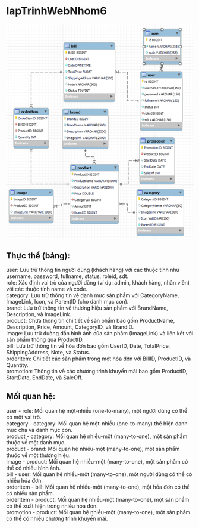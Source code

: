 # lapTrinhWebNhom6

![ERD - Entity Relationship Diagram](image/333804008-9a5c7db3-ba1a-46bf-b3b6-f29318d70585.png)

## Thực thể (bảng):

user: Lưu trữ thông tin người dùng (khách hàng) với các thuộc tính như username, password, fullname, status, roleid, sdt.  
role: Xác định vai trò của người dùng (ví dụ: admin, khách hàng, nhân viên) với các thuộc tính name và code.  
category: Lưu trữ thông tin về danh mục sản phẩm với CategoryName, ImageLink, Icon, và ParentID (cho danh mục con).  
brand: Lưu trữ thông tin về thương hiệu sản phẩm với BrandName, Description, và ImageLink.  
product: Chứa thông tin chi tiết về sản phẩm bao gồm ProductName, Description, Price, Amount, CategoryID, và BrandID.  
image: Lưu trữ đường dẫn hình ảnh của sản phẩm (ImageLink) và liên kết với sản phẩm thông qua ProductID.  
bill: Lưu trữ thông tin về hóa đơn bao gồm UserID, Date, TotalPrice, ShippingAddress, Note, và Status.  
orderitem: Chi tiết các sản phẩm trong một hóa đơn với BillID, ProductID, và Quantity.  
promotion: Thông tin về các chương trình khuyến mãi bao gồm ProductID, StartDate, EndDate, và SaleOff.  

## Mối quan hệ:  
user - role: Mối quan hệ một-nhiều (one-to-many), một người dùng có thể có một vai trò.  
category - category: Mối quan hệ một-nhiều (one-to-many) thể hiện danh mục cha và danh mục con.  
product - category: Mối quan hệ nhiều-một (many-to-one), một sản phẩm thuộc về một danh mục.  
product - brand: Mối quan hệ nhiều-một (many-to-one), một sản phẩm thuộc về một thương hiệu.  
image - product: Mối quan hệ nhiều-một (many-to-one), một sản phẩm có thể có nhiều hình ảnh.  
bill - user: Mối quan hệ nhiều-một (many-to-one), một người dùng có thể có nhiều hóa đơn.  
orderitem - bill: Mối quan hệ nhiều-một (many-to-one), một hóa đơn có thể có nhiều sản phẩm.  
orderitem - product: Mối quan hệ nhiều-một (many-to-one), một sản phẩm có thể xuất hiện trong nhiều hóa đơn.  
promotion - product: Mối quan hệ nhiều-một (many-to-one), một sản phẩm có thể có nhiều chương trình khuyến mãi.  

